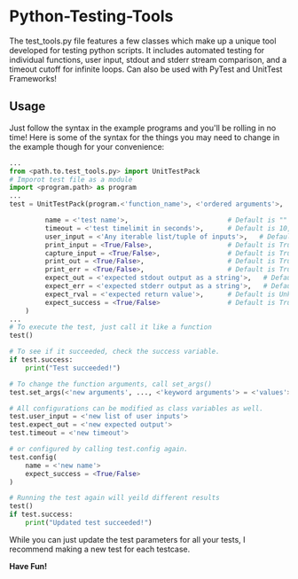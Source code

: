 # Python-Testing-Tools
The test_tools.py file features a few classes which make up a unique tool developed for testing python scripts. It includes automated testing for individual functions, user input, stdout and stderr stream comparison, and a timeout cutoff for infinite loops. Can also be used with PyTest and UnitTest Frameworks!

## Usage
Just follow the syntax in the example programs and you'll be rolling in no time! Here is some of the syntax for the things you may need to change in the example though for your convenience:

```python
...
from <path.to.test_tools.py> import UnitTestPack
# Imporot test file as a module
import <program.path> as program
...
test = UnitTestPack(program.<'function_name'>, <'ordered arguments'>, ..., <'keyword arguments'> = <'values'>, ...).config(

         name = <'test name'>,                         # Default is ""
         timeout = <'test timelimit in seconds'>,      # Default is 10, use -1 for no timelimit
         user_input = <'Any iterable list/tuple of inputs'>,   # Default is an empty tuple
         print_input = <True/False>,                   # Default is True. Print user input to console.
         capture_input = <True/False>,                 # Default is True. Capture user input and prompt in std output comparison.
         print_out = <True/False>,                     # Default is True. Print stdout stream during execution.
         print_err = <True/False>,                     # Default is True. Print stderr stream during execution.
         expect_out = <'expected stdout output as a string'>,   # Default is None. If left alone, will not compare std output.
         expect_err = <'expected stderr output as a string'>,   # Default is None. If left alone, will not compare err output.
         expect_rval = <'expected return value'>,      # Default is UnknownValue(). If left alone, will not compare return value.
         expect_success = <True/False>                 # Default is True. Set to False if you expect this test to fail.
    )
...
# To execute the test, just call it like a function
test()

# To see if it succeeded, check the success variable.
if test.success:
    print("Test succeeded!")

# To change the function arguments, call set_args()
test.set_args(<'new arguments', ..., <'keyword arguments'> = <'values'>, ...)

# All configurations can be modified as class variables as well.
test.user_input = <'new list of user inputs'>
test.expect_out = <'new expected output'>
test.timeout = <'new timeout'>

# or configured by calling test.config again.
test.config(
    name = <'new name'>
    expect_success = <True/False>
)

# Running the test again will yeild different results
test()
if test.success:
    print("Updated test succeeded!")
```
While you can just update the test parameters for all your tests, I recommend making a new test for each testcase.

**Have Fun!**
